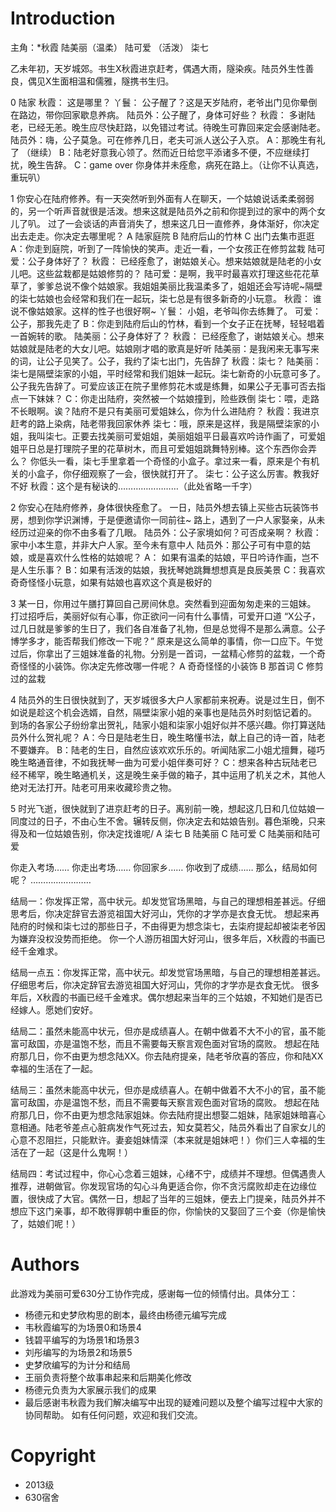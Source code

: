 # Introduction
主角：*秋霞  陆美丽（温柔） 陆可爱 （活泼）  柒七

乙未年初，天岁城郊。书生X秋霞进京赶考，偶遇大雨，隧染疾。陆员外生性善良，偶见X生面相温和儒雅，隧携书生归。


0
陆家
秋霞：  这是哪里？
丫鬟：  公子醒了？这是天岁陆府，老爷出门见你晕倒在路边，带你回家歇息养病。
陆员外：公子醒了，身体可好些？
秋霞：  多谢陆老，已经无恙。晚生应尽快赶路，以免错过考试。待晚生可靠回来定会感谢陆老。
陆员外：嗨，公子莫急。可在修养几日，老夫可派人送公子入京。
  A：那晚生有礼了 （继续）
  B：陆老好意我心领了。然而近日给您平添诸多不便，不应继续打扰，晚生告辞。
  C：game over 你身体并未痊愈，病死在路上。（让你不认真选，重玩叭）


1
你安心在陆府修养。有一天突然听到外面有人在聊天，一个姑娘说话柔柔弱弱的，另一个听声音就很是活泼。想来这就是陆员外之前和你提到过的家中的两个女儿了叭。
过了一会谈话的声音消失了，想来这几日一直修养，身体渐好，你决定出去走走。你决定去哪里呢？
A 陆家庭院  B 陆府后山的竹林 C 出门去集市逛逛
A：你走到庭院，听到了一阵愉快的笑声。走近一看，一个女孩正在修剪盆栽
  陆可爱：公子身体好了？
  秋霞：  已经痊愈了，谢姑娘关心。想来姑娘就是陆老的小女儿吧。这些盆栽都是姑娘修剪的？
  陆可爱：是啊，我平时最喜欢打理这些花花草草了，爹爹总说不像个姑娘家。我姐姐美丽比我温柔多了，姐姐还会写诗呢~隔壁的柒七姑娘也会经常和我们在一起玩，柒七总是有很多新奇的小玩意。
  秋霞： 谁说不像姑娘家。这样的性子也很好啊~ 
  丫鬟： 小姐，老爷叫你去练舞了。
  可爱： 公子，那我先走了
B：你走到陆府后山的竹林，看到一个女子正在抚琴，轻轻唱着一首婉转的歌。
  陆美丽：公子身体好了？
  秋霞：  已经痊愈了，谢姑娘关心。想来姑娘就是陆老的大女儿吧。姑娘刚才唱的歌真是好听
  陆美丽：是我闲来无事写来的词，让公子见笑了。公子，我约了柒七出门，先告辞了
  秋霞：柒七？
  陆美丽：柒七是隔壁柒家的小姐，平时经常和我们姐妹一起玩。柒七新奇的小玩意可多了。公子我先告辞了。可爱应该正在院子里修剪花木或是练舞，如果公子无事可否去指点一下妹妹？
C：你走出陆府，突然被一个姑娘撞到，险些跌倒
  柒七：喂，走路不长眼啊。诶？陆府不是只有美丽可爱姐妹么，你为什么进陆府？
  秋霞：我进京赶考的路上染病，陆老带我回家休养
  柒七：哦，原来是这样，我是隔壁柒家的小姐，我叫柒七。正要去找美丽可爱姐姐，美丽姐姐平日最喜欢吟诗作画了，可爱姐姐平日总是打理院子里的花草树木，而且可爱姐姐跳舞特别棒。这个东西你会弄么？
你低头一看，柒七手里拿着一个奇怪的小盒子。拿过来一看，原来是个有机关的小盒子，你仔细观察了一会，很快就打开了。
  柒七：公子这么厉害。教我好不好
  秋霞：这个是有秘诀的……………………（此处省略一千字）


2
你安心在陆府修养，身体很快痊愈了。
一日，陆员外想去镇上买些古玩装饰书房，想到你学识渊博，于是便邀请你一同前往~
路上，遇到了一户人家娶亲，从未经历过迎亲的你不由多看了几眼。
陆员外：公子家境如何？可否成亲啊？
秋霞：  家中小本生意，并非大户人家。至今未有意中人
陆员外：那公子可有中意的姑娘，或是喜欢什么性格的姑娘呢？
A： 如果有温柔的姑娘，平日吟诗作画，岂不是人生乐事？  B：如果有活泼的姑娘，我抚琴她跳舞想想真是良辰美景 C：我喜欢奇奇怪怪小玩意，如果有姑娘也喜欢这个真是极好的

3
某一日，你用过午膳打算回自己房间休息。突然看到迎面匆匆走来的三姐妹。
打过招呼后，美丽好似有心事，你正欲问一问有什么事情，可爱开口道
“X公子，过几日就是爹爹的生日了，我们各自准备了礼物，但是总觉得不是那么满意。公子博学多才，能否帮我们修改一下呢？”
原来是这么简单的事情，你一口应下。午觉过后，你拿出了三姐妹准备的礼物。分别是一首词，一盆精心修剪的盆栽，一个奇奇怪怪的小装饰。你决定先修改哪一件呢？
A 奇奇怪怪的小装饰 B 那首词 C 修剪过的盆栽


4
陆员外的生日很快就到了，天岁城很多大户人家都前来祝寿。说是过生日，倒不如说是趁这个机会选婿，自然，隔壁柒家小姐的亲事也是陆员外时刻惦记着的。
到场的各家公子纷纷拿出贺礼，陆家小姐和柒家小姐好似并不感兴趣。你打算送陆员外什么贺礼呢？
A：今日是陆老生日，晚生略懂书法，献上自己的诗一首，陆老不要嫌弃。
B：陆老的生日，自然应该欢欢乐乐的。听闻陆家二小姐尤擅舞，碰巧晚生略通音律，不如我抚琴一曲为可爱小姐伴奏可好？
C：想来各种古玩陆老已经不稀罕，晚生略通机关，这是晚生亲手做的箱子，其中运用了机关之术，其他人绝对无法打开。陆老可用来收藏珍贵之物。


5
时光飞逝，很快就到了进京赶考的日子。离别前一晚，想起这几日和几位姑娘一同度过的日子，不由心生不舍。辗转反侧，你决定去和姑娘告别。暮色渐晚，只来得及和一位姑娘告别，你决定找谁呢/
A 柒七 B 陆美丽 C 陆可爱 C 陆美丽和陆可爱


你走入考场……
你走出考场……
你回家乡……
你收到了成绩……
那么，结局如何呢？
……………………


结局一：你发挥正常，高中状元。却发觉官场黑暗，与自己的理想相差甚远。仔细思考后，你决定辞官去游览祖国大好河山，凭你的才学亦是衣食无忧。
想起来再陆府的时候和柒七过的那些日子，不由得更为想念柒七，去柒府提起却被柒老爷因为嫌弃没权没势而拒绝。
你一个人游历祖国大好河山，很多年后，X秋霞的书画已经千金难求。

结局一点五：你发挥正常，高中状元。却发觉官场黑暗，与自己的理想相差甚远。仔细思考后，你决定辞官去游览祖国大好河山，凭你的才学亦是衣食无忧。
很多年后，X秋霞的书画已经千金难求。偶尔想起来当年的三个姑娘，不知她们是否已经嫁人。愿她们安好。

结局二：虽然未能高中状元，但亦是成绩喜人。在朝中做着不大不小的官，虽不能富可敌国，亦是温饱不愁，而且不需要每天察言观色面对官场的腐败。
想起在陆府那几日，你不由更为想念陆XX。你去陆府提亲，陆老爷欣喜的答应，你和陆XX幸福的生活在了一起。

结局三：虽然未能高中状元，但亦是成绩喜人。在朝中做着不大不小的官，虽不能富可敌国，亦是温饱不愁，而且不需要每天察言观色面对官场的腐败。
想起在陆府那几日，你不由更为想念陆家姐妹。你去陆府提出想娶二姐妹，陆家姐妹暗喜心意相通。陆老爷差点心脏病发作气死过去，知女莫若父，陆员外看出了自家女儿的心意不忍阻拦，只能默许。妻妾姐妹情深（本来就是姐妹吧！）你们三人幸福的生活在了一起（这是什么鬼啊！）

结局四：考试过程中，你心心念着三姐妹，心绪不宁，成绩并不理想。但偶遇贵人推荐，进朝做官。你发现官场的勾心斗角更适合你，你不贪污腐败却走在边缘位置，很快成了大官。偶然一日，想起了当年的三姐妹，便去上门提亲，陆员外并不想应下这门亲事，却不敢得罪朝中重臣的你，你愉快的又娶回了三个妾（你是愉快了，姑娘们呢！）

# Authors
此游戏为美丽可爱630分工协作完成，感谢每一位的倾情付出。具体分工：
* 杨德元和史梦欣构思的剧本，最终由杨德元编写完成
* 韦秋霞编写的为场景0和场景4
* 钱碧平编写的为场景1和场景3
* 刘彤编写的为场景2和场景5
* 史梦欣编写的为计分和结局
* 王丽负责将整个故事串起来和后期美化修改
* 杨德元负责为大家展示我们的成果
* 最后感谢韦秋霞为我们解决编写中出现的疑难问题以及整个编写过程中大家的协同帮助。
如有任何问题，欢迎和我们交流。

# Copyright
* 2013级
* 630宿舍
